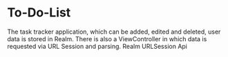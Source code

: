 # To-Do-List

The task tracker application, which can be added, edited and deleted, user data is stored in Realm. There is also a ViewController in which data is requested via URL Session and parsing. 
Realm
URLSession
Api
